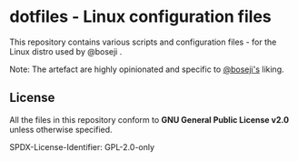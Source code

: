 # dotfiles - Linux configuration files

This repository contains various scripts and configuration files -
for the Linux distro used by @boseji .

Note: The artefact are highly opinionated and specific to 
[@boseji's](https://boseji.com) liking.

## License

All the files in this repository conform to 
**GNU General Public License v2.0**
unless otherwise specified.

SPDX-License-Identifier: GPL-2.0-only
